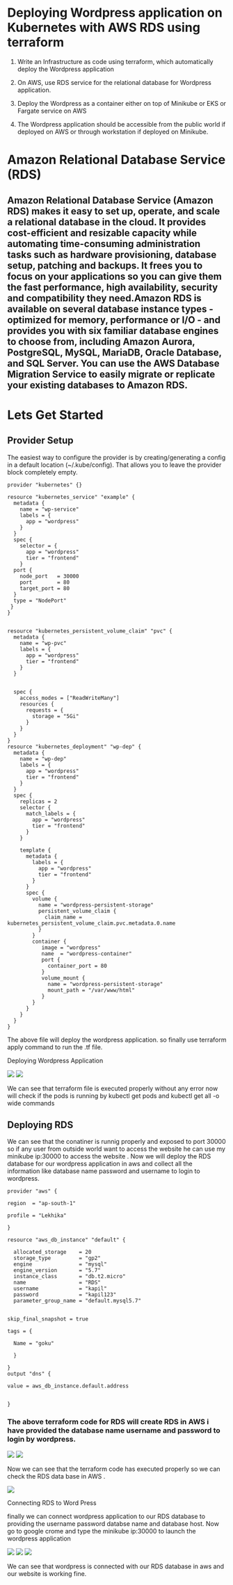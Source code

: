# Deploying Wordpress application on Kubernetes with AWS RDS using terraform

1. Write an Infrastructure as code using terraform, which automatically deploy the Wordpress application

2. On AWS, use RDS service for the relational database for Wordpress application.

3. Deploy the Wordpress as a container either on top of Minikube or EKS or Fargate service on AWS

4. The Wordpress application should be accessible from the public world if deployed on AWS or through workstation if deployed on Minikube.


# Amazon Relational Database Service (RDS)
## Amazon Relational Database Service (Amazon RDS) makes it easy to set up, operate, and scale a relational database in the cloud. It provides cost-efficient and resizable capacity while automating time-consuming administration tasks such as hardware provisioning, database setup, patching and backups. It frees you to focus on your applications so you can give them the fast performance, high availability, security and compatibility they need.Amazon RDS is available on several database instance types - optimized for memory, performance or I/O - and provides you with six familiar database engines to choose from, including Amazon Aurora, PostgreSQL, MySQL, MariaDB, Oracle Database, and SQL Server. You can use the AWS Database Migration Service to easily migrate or replicate your existing databases to Amazon RDS.

# Lets Get Started
## Provider Setup
The easiest way to configure the provider is by creating/generating a config in a default location (~/.kube/config). That allows you to leave the provider block completely empty.

    provider "kubernetes" {}

    resource "kubernetes_service" "example" {
      metadata {
        name = "wp-service"
        labels = {
          app = "wordpress"
        }
      }
      spec {
        selector = {
          app = "wordpress"
          tier = "frontend"
        }
      port {
        node_port   = 30000
        port        = 80
        target_port = 80
      }
      type = "NodePort"
     }
    }


    resource "kubernetes_persistent_volume_claim" "pvc" {
      metadata {
        name = "wp-pvc"
        labels = {
          app = "wordpress"
          tier = "frontend"
        }
      }


      spec {
        access_modes = ["ReadWriteMany"]
        resources {
          requests = {
            storage = "5Gi"
          }
        }
      }
    }
    resource "kubernetes_deployment" "wp-dep" {
      metadata {
        name = "wp-dep"
        labels = {
          app = "wordpress"
          tier = "frontend"
        }
      }
      spec {
        replicas = 2
        selector {
          match_labels = {
            app = "wordpress"
            tier = "frontend"
          }
        }

        template {
          metadata {
            labels = {
              app = "wordpress"
              tier = "frontend"
            }
          }
          spec {
            volume {
              name = "wordpress-persistent-storage"
              persistent_volume_claim {
                claim_name = kubernetes_persistent_volume_claim.pvc.metadata.0.name
              }
            }
            container {
               image = "wordpress"
               name  = "wordpress-container"
               port {
                 container_port = 80
               }
               volume_mount {
                 name = "wordpress-persistent-storage"
                 mount_path = "/var/www/html"
               }
            }
          }
        }
      }
    }
The above file will deploy the wordpress application. so finally use terraform apply command to run the .tf file.

Deploying Wordpress Application

<img src ="images/0.png" >

<img src ="images/0(1).png" >

We can see that terraform file is executed properly without any error now will check if the pods is running by kubectl get pods and kubectl get all -o wide commands

## Deploying RDS

We can see that the conatiner is runnig properly and exposed to port 30000 so if any user from outside world want to access the website he can use my minikube ip:30000 to access the website . Now we will deploy the RDS database for our wordpress application in aws and collect all the information like database name password and username to login to wordpress.

    provider "aws" {  

    region  = "ap-south-1"  

    profile = "Lekhika"

    }

    resource "aws_db_instance" "default" {

      allocated_storage    = 20
      storage_type         = "gp2"
      engine               = "mysql"
      engine_version       = "5.7"
      instance_class       = "db.t2.micro"
      name                 = "RDS"
      username             = "kapil"
      password             = "kapil123"
      parameter_group_name = "default.mysql5.7"


    skip_final_snapshot = true

    tags = {

      Name = "goku"

      }

    }
    output "dns" {

    value = aws_db_instance.default.address


    }



### The above terraform code for RDS will create RDS in AWS i have provided the database name username and password to login by wordpress.

<img src ="images/0(2).png" >

<img src ="images/0(3).png" >

Now we can see that the terraform code has executed properly so we can check the RDS data base in AWS .

<img src ="images/0(4).png" >

Connecting RDS to Word Press

finally we can connect wordpress application to our RDS database to providing the username password databse name and database host. Now go to google crome and type the minikube ip:30000 to launch the wordpress application

<img src ="images/0(5).png" >

<img src ="images/0(6).png" >

<img src ="images/0(7).png" >

We can see that wordpress is connected with our RDS database in aws and our website is working fine.
